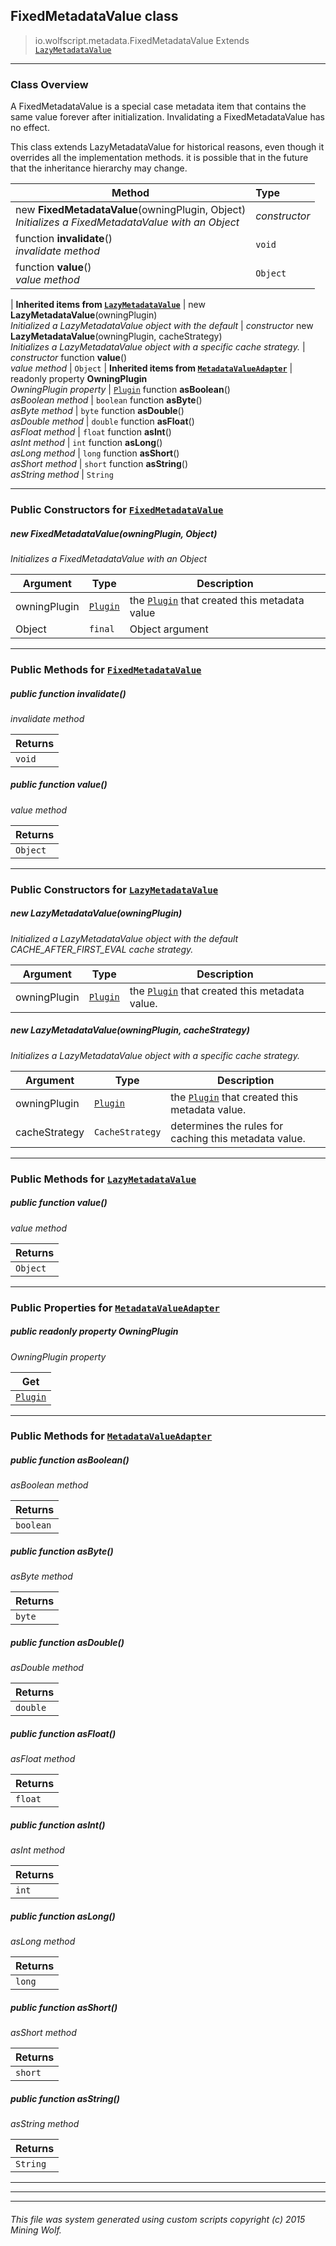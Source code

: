 ## FixedMetadataValue __class__

>io.wolfscript.metadata.FixedMetadataValue
>Extends [`LazyMetadataValue`](LazyMetadataValue.md)

---

### Class Overview

A FixedMetadataValue is a special case metadata item that contains the same value forever after initialization. Invalidating a FixedMetadataValue has no effect. <p> This class extends LazyMetadataValue for historical reasons, even though it overrides all the implementation methods. it is possible that in the future that the inheritance hierarchy may change.

Method | Type   
--- | :--- 
new __FixedMetadataValue__(owningPlugin, Object) <br> _Initializes a FixedMetadataValue with an Object_ | _constructor_
 function __invalidate__() <br> _invalidate method_ | `void`
 function __value__() <br> _value method_ | `Object`
 |
__Inherited items from [`LazyMetadataValue`](LazyMetadataValue.md)__ |
new __LazyMetadataValue__(owningPlugin) <br> _Initialized a LazyMetadataValue object with the default_ | _constructor_
new __LazyMetadataValue__(owningPlugin, cacheStrategy) <br> _Initializes a LazyMetadataValue object with a specific cache strategy._ | _constructor_
 function __value__() <br> _value method_ | `Object`
 |
__Inherited items from [`MetadataValueAdapter`](MetadataValueAdapter.md)__ |
 readonly property __OwningPlugin__ <br> _OwningPlugin property_ | [`Plugin`](../plugin/Plugin.md)
 function __asBoolean__() <br> _asBoolean method_ | `boolean`
 function __asByte__() <br> _asByte method_ | `byte`
 function __asDouble__() <br> _asDouble method_ | `double`
 function __asFloat__() <br> _asFloat method_ | `float`
 function __asInt__() <br> _asInt method_ | `int`
 function __asLong__() <br> _asLong method_ | `long`
 function __asShort__() <br> _asShort method_ | `short`
 function __asString__() <br> _asString method_ | `String`







---

### Public Constructors for [`FixedMetadataValue`](FixedMetadataValue.md)

##### <a id='fixedmetadatavalue'></a>new __FixedMetadataValue__(owningPlugin, Object) 

_Initializes a FixedMetadataValue with an Object_

Argument | Type | Description  
--- | --- | --- 
owningPlugin | [`Plugin`](../plugin/Plugin.md) | the [`Plugin`](../plugin/Plugin.md) that created this metadata value
Object | `final` | Object argument

---

### Public Methods for [`FixedMetadataValue`](FixedMetadataValue.md)

##### <a id='invalidate'></a>public  function __invalidate__()

_invalidate method_

Returns | 
--- | 
`void` |


##### <a id='value'></a>public  function __value__()

_value method_

Returns | 
--- | 
`Object` |


---
### Public Constructors for [`LazyMetadataValue`](LazyMetadataValue.md)

##### <a id='lazymetadatavalue'></a>new __LazyMetadataValue__(owningPlugin) 

_Initialized a LazyMetadataValue object with the default CACHE_AFTER_FIRST_EVAL cache strategy._

Argument | Type | Description  
--- | --- | --- 
owningPlugin | [`Plugin`](../plugin/Plugin.md) | the [`Plugin`](../plugin/Plugin.md) that created this metadata value.

##### <a id='lazymetadatavalue'></a>new __LazyMetadataValue__(owningPlugin, cacheStrategy) 

_Initializes a LazyMetadataValue object with a specific cache strategy._

Argument | Type | Description  
--- | --- | --- 
owningPlugin | [`Plugin`](../plugin/Plugin.md) | the [`Plugin`](../plugin/Plugin.md) that created this metadata value.
cacheStrategy | `CacheStrategy` | determines the rules for caching this metadata value.

---

### Public Methods for [`LazyMetadataValue`](LazyMetadataValue.md)

##### <a id='value'></a>public  function __value__()

_value method_

Returns | 
--- | 
`Object` |


---

### Public Properties for [`MetadataValueAdapter`](MetadataValueAdapter.md)

##### <a id='owningplugin'></a>public  readonly property __OwningPlugin__

_OwningPlugin property_

Get | 
--- | 
[`Plugin`](../plugin/Plugin.md) |



---

### Public Methods for [`MetadataValueAdapter`](MetadataValueAdapter.md)

##### <a id='asboolean'></a>public  function __asBoolean__()

_asBoolean method_

Returns | 
--- | 
`boolean` |


##### <a id='asbyte'></a>public  function __asByte__()

_asByte method_

Returns | 
--- | 
`byte` |


##### <a id='asdouble'></a>public  function __asDouble__()

_asDouble method_

Returns | 
--- | 
`double` |


##### <a id='asfloat'></a>public  function __asFloat__()

_asFloat method_

Returns | 
--- | 
`float` |


##### <a id='asint'></a>public  function __asInt__()

_asInt method_

Returns | 
--- | 
`int` |


##### <a id='aslong'></a>public  function __asLong__()

_asLong method_

Returns | 
--- | 
`long` |


##### <a id='asshort'></a>public  function __asShort__()

_asShort method_

Returns | 
--- | 
`short` |


##### <a id='asstring'></a>public  function __asString__()

_asString method_

Returns | 
--- | 
`String` |


---


---


---


###### This file was system generated using custom scripts copyright (c) 2015 Mining Wolf.
	

